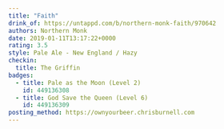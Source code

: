 ```yaml
---
title: "Faith"
drink_of: https://untappd.com/b/northern-monk-faith/970642
authors: Northern Monk
date: 2019-01-11T13:17:22+0000
rating: 3.5
style: Pale Ale - New England / Hazy
checkin:
  title: The Griffin
badges:
  - title: Pale as the Moon (Level 2)
    id: 449136308
  - title: God Save the Queen (Level 6)
    id: 449136309
posting_method: https://ownyourbeer.chrisburnell.com
---
```


